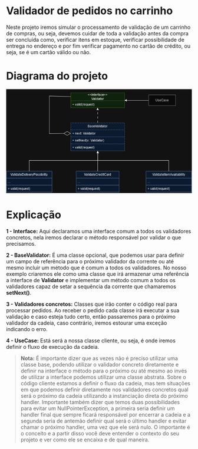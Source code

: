 # Validador de pedidos no carrinho

Neste projeto iremos simular o processamento de validação de um carrinho de compras, ou seja, devemos cuidar
de toda a validação antes da compra ser concluída como, verificar itens em estoque, verificar possibilidade
de entrega no endereço e por fim verificar pagamento no cartão de crédito, ou seja, se é um cartão válido 
ou não.

# Diagrama do projeto

![Diagrama do projeto](chain-of-responsibility-project.png)

# Explicação

**1 - Interface:** Aqui declaramos uma interface comum a todos os validadores concretos, nela iremos
declarar o método responsável por validar o que precisamos.

**2 - BaseValidator:** É uma classe opcional, que podemos usar para definir um campo de referência para
o próximo validador da corrente ou até mesmo incluir um método que é comum a todos os validadores. No nosso
exemplo criaremos ele como uma classe que irá armazenar uma referência a interface de 
**Validator** e implementar um método comum a todos os validadores capaz de setar a sequência da corrente 
que chamaremos **setNext()**.

**3 - Validadores concretos:** Classes que irão conter o código real para processar pedidos. Ao receber
o pedido cada classe irá executar a sua validação e caso esteja tudo certo, então passaremos para o próximo
validador da cadeia, caso contrário, iremos estourar uma exceção indicando o erro.

**4 - UseCase:** Está será a nossa classe cliente, ou seja, é onde iremos definir o fluxo de execução da cadeia.


> **Nota:** É importante dizer que as vezes não é preciso utilizar uma classe base, podendo utilizar
> o validador concreto diretamente e definir na interface o método para o próximo ou até mesmo ao invés 
> de utilizar a interface podemos utilizar uma classe abstrata. Sobre o código cliente
> estamos a definir o fluxo da cadeia, mas tem situações em que podemos definir diretamente nos 
> validadores concretos qual será o próximo da cadeia utilizando a instanciação direta do próximo
> handler. Importante também dizer que temos duas possibilidades para evitar um NullPointerException, 
> a primeira seria definir um handler final que sempre ficará responsável por encerrar a cadeia e a segunda
> seria de antemão definir qual será o último handler e evitar chamar o próximo handler, uma vez que ele será nulo.
> O importante é o conceito e a partir disso você deve entender o contexto do seu projeto e ver como ele se encaixa e de qual maneira.